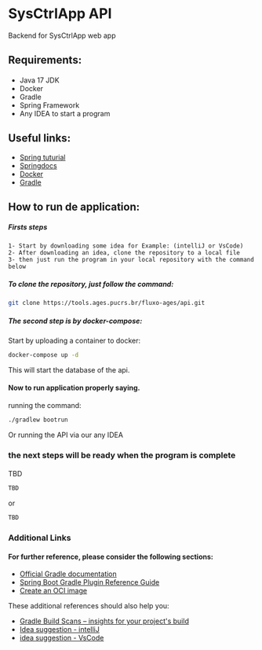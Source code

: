 # SysCtrlApp API

Backend for SysCtrlApp web app

## Requirements:
####
- Java 17 JDK
- Docker
- Gradle
- Spring Framework
- Any IDEA to start a program
####

## Useful links:
- [Spring tuturial](https://spring.io/projects/spring-boot)
- [Springdocs](https://springdoc.org/)
- [Docker](https://docs.docker.com/)
- [Gradle](https://gradle.org/)

## How to run de application:

##### Firsts steps
````
1- Start by downloading some idea for Example: (intelliJ or VsCode)
2- After downloading an idea, clone the repository to a local file
3- then just run the program in your local repository with the command below
````

#####  To clone the repository, just follow the command:
```bash
git clone https://tools.ages.pucrs.br/fluxo-ages/api.git
```
##### The second step is by docker-compose:

Start by uploading a container to docker:
````bash
docker-compose up -d
```` 
This will start  the database of the api.

#### Now to run application properly saying.

running the command:
```bash
./gradlew bootrun
```
Or running the API via our any IDEA
### the next steps will be ready when the program is complete

####
TBD
```bash
TBD
```
or
```bash
TBD
```

### Additional Links

#### For further reference, please consider the following sections:

* [Official Gradle documentation](https://docs.gradle.org)
* [Spring Boot Gradle Plugin Reference Guide](https://docs.spring.io/spring-boot/docs/3.1.4/gradle-plugin/reference/html/)
* [Create an OCI image](https://docs.spring.io/spring-boot/docs/3.1.4/gradle-plugin/reference/html/#build-image)

These additional references should also help you:

* [Gradle Build Scans – insights for your project's build](https://scans.gradle.com#gradle)
* [Idea suggestion - intelliJ](https://www.jetbrains.com/pt-br/idea/)
* [idea suggestion - VsCode](https://code.visualstudio.com/)